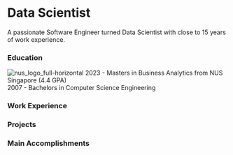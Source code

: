 # Data Scientist
A passionate Software Engineer turned Data Scientist with close to 15 years of work experience.

### Education
![nus_logo_full-horizontal](https://github.com/netgvarun2012/portfolio/assets/93938450/45493d1d-a0cd-42f4-bac2-647adaadc8e3)
2023 - Masters in Business Analytics from NUS Singapore (4.4 GPA)       
2007 - Bachelors in Computer Science Engineering

### Work Experience

### Projects

### Main Accomplishments
